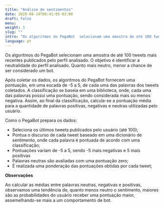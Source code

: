 ```yaml
---
title: "Análise de sentimentos"
date: 2020-08-14T00:41:05-03:00
draft: false
menu:
weight: 3
slug: ""
intro: "Os algoritmos do PegaBot  selecionam uma amostra de até 100 tweets mais recentes publicados pelo perfil analisado. O objetivo é identificar a neutralidade do perfil analisado. Quanto mais neutro, menor a chance de ser considerado um bot."
language: pt
---
```

Os algoritmos do PegaBot  selecionam uma amostra de até 100 tweets mais recentes publicados pelo perfil analisado. O objetivo é identificar a neutralidade do perfil analisado. Quanto mais neutro, menor a chance de ser considerado um bot.

Após coletar os dados, os algoritmos do PegaBot fornecem uma pontuação, em uma escada de -5 a 5, de cada uma das palavras dos tweets coletados. A classificação se baseia em uma biblioteca, onde, cada uma das palavras possui uma pontuação, sendo considerada mais ou menos negativa. Assim, ao final da classificação, calcula-se a pontuação média para a quantidade de palavras positivas, negativas e neutras utilizadas pelo usuário.

Como o PegaBot prepara os dados:

- Seleciona os últimos tweets publicados pelo usuário (até 100);
- Pontua o discurso de cada tweet baseado em uma dicionário de sentimento, onde cada palavra é pontuada de acordo com uma classificação;
- Pontuações variam de -5 a 5, sendo -5 mais negativas e 5 mais positivas
- Palavras neutras são avaliadas com uma pontuação zero;
- É realizada uma ponderação das pontuações obtidas por cada tweet;

**Observações**

Ao calcular as médias entre palavras neutras, negativas e positivas, observamos uma tendência de, quanto menos neutro o sentimento, maiores são as probabilidades do usuário receber uma pontuação maior, assemelhando-se mais a um comportamento de bot.
